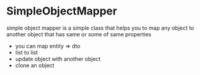 # SimpleObjectMapper
simple object mapper is a simple class that helps you to map any object to another object that has same or some of same properties 
- you can map entity => dto 
- list to list 
- update object with another object 
- clone an object 
